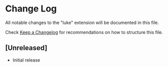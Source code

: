 # Change Log
All notable changes to the "luke" extension will be documented in this file.

Check [Keep a Changelog](http://keepachangelog.com/) for recommendations on how to structure this file.

## [Unreleased]
- Initial release